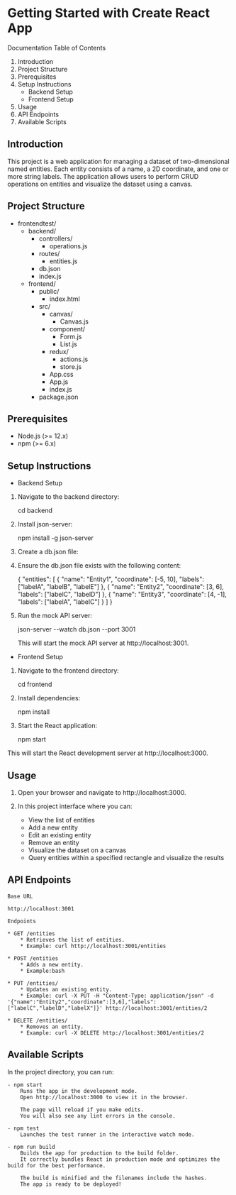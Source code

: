# Getting Started with Create React App

Documentation
Table of Contents
1. Introduction
2. Project Structure
3. Prerequisites
4. Setup Instructions
    * Backend Setup
    * Frontend Setup
5. Usage
6. API Endpoints
7. Available Scripts

## Introduction

This project is a web application for managing a dataset of two-dimensional named entities. Each entity consists of a name, a 2D coordinate, and one or more string labels. The application allows users to perform CRUD operations on entities and visualize the dataset using a canvas.

## Project Structure

- frontendtest/
    - backend/
        - controllers/
            - operations.js
        - routes/
            - entities.js
        - db.json
        - index.js
    - frontend/
        - public/
            - index.html
        - src/
            - canvas/
                - Canvas.js
            - component/
                - Form.js
                - List.js
            - redux/
                - actions.js
                - store.js
            - App.css 
            - App.js 
            - index.js
        - package.json

## Prerequisites
* Node.js (>= 12.x)
* npm (>= 6.x)

## Setup Instructions
* Backend Setup

1. Navigate to the backend directory:

    cd backend

2. Install json-server:

    npm install -g json-server 

3. Create a db.json file:

4. Ensure the db.json file exists with the following content:

    {
        "entities": 
        [
            { 
                "name": "Entity1",
                "coordinate": [-5, 10],
                "labels": ["labelA", "labelB", "labelE"]
            },
            { 
                "name": "Entity2",
                "coordinate": [3, 6],
                "labels": ["labelC", "labelD"]
            },
            { 
                "name": "Entity3",
                "coordinate": [4, -1],
                "labels": ["labelA", "labelC"]
            }
        ]
    }


5. Run the mock API server:

    json-server --watch db.json --port 3001 

    This will start the mock API server at http://localhost:3001.

* Frontend Setup

1. Navigate to the frontend directory:
    
    cd frontend 

2. Install dependencies:
    
    npm install 

3. Start the React application:
    
    npm start 

This will start the React development server at http://localhost:3000.

## Usage
1. Open your browser and navigate to http://localhost:3000.

2. In this project interface where you can:
    * View the list of entities
    * Add a new entity
    * Edit an existing entity
    * Remove an entity
    * Visualize the dataset on a canvas
    * Query entities within a specified rectangle and visualize the results

## API Endpoints
    Base URL

    http://localhost:3001
    
    Endpoints
    
    * GET /entities
        * Retrieves the list of entities.
        * Example: curl http://localhost:3001/entities

    * POST /entities
        * Adds a new entity.
        * Example:bash
    
    * PUT /entities/
        * Updates an existing entity.
        * Example: curl -X PUT -H "Content-Type: application/json" -d '{"name":"Entity2","coordinate":[3,6],"labels":["labelC","labelD","labelX"]}' http://localhost:3001/entities/2

    * DELETE /entities/
        * Removes an entity.
        * Example: curl -X DELETE http://localhost:3001/entities/2

## Available Scripts

In the project directory, you can run:

    - npm start
        Runs the app in the development mode.
        Open http://localhost:3000 to view it in the browser.

        The page will reload if you make edits.
        You will also see any lint errors in the console.

    - npm test
        Launches the test runner in the interactive watch mode.

    - npm run build
        Builds the app for production to the build folder.
        It correctly bundles React in production mode and optimizes the build for the best performance.

        The build is minified and the filenames include the hashes.
        The app is ready to be deployed!